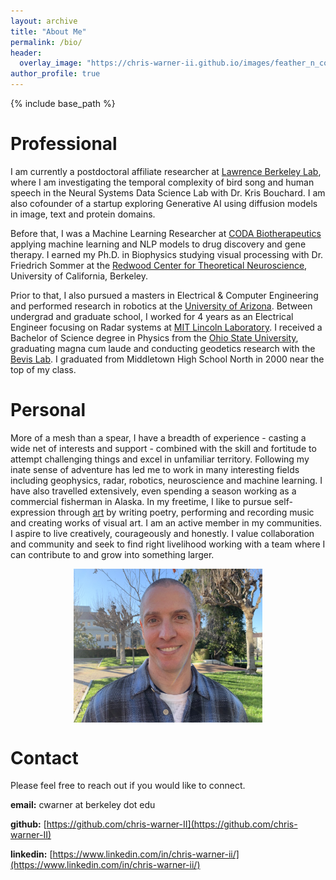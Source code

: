 ```yaml
---
layout: archive
title: "About Me"
permalink: /bio/
header:
  overlay_image: "https://chris-warner-ii.github.io/images/feather_n_compass.JPG"
author_profile: true
---
```


{% include base_path %}

Professional
======

I am currently a postdoctoral affiliate researcher at [Lawrence Berkeley Lab](https://www.lbl.gov), where I am investigating the temporal complexity of bird song and human speech in the Neural Systems Data Science Lab with Dr. Kris Bouchard. I am also cofounder of a startup exploring Generative AI using diffusion models in image, text and protein domains.

Before that, I was a Machine Learning Researcher at [CODA Biotherapeutics](https://www.crunchbase.com/organization/coda-biotherapeutics) applying machine learning and NLP models to drug discovery and gene therapy. I earned my Ph.D. in Biophysics studying visual processing with Dr. Friedrich Sommer at the [Redwood Center for Theoretical Neuroscience](https://redwood.berkeley.edu), University of California, Berkeley. 

Prior to that, I also pursued a masters in Electrical & Computer Engineering and performed research in robotics at the [University of Arizona](https://ece.engineering.arizona.edu). Between undergrad and graduate school, I worked for 4 years as an Electrical Engineer focusing on Radar systems at [MIT Lincoln Laboratory](https://www.ll.mit.edu). I received a Bachelor of Science degree in Physics from the [Ohio State University](https://physics.osu.edu), graduating magna cum laude and conducting geodetics research with the [Bevis Lab](https://earthsciences.osu.edu/people/bevis.6). I graduated from Middletown High School North in 2000 near the top of my class.

Personal
======

More of a mesh than a spear, I have a breadth of experience - casting a wide net of interests and support - combined with the skill and fortitude to attempt challenging things and excel in unfamiliar territory. Following my inate sense of adventure has led me to work in many interesting fields including geophysics, radar, robotics, neuroscience and machine learning. I have also travelled extensively, even spending a season working as a commercial fisherman in Alaska. In my freetime, I like to pursue self-expression through [art](https://chris-warner-ii.github.io/art) by writing poetry, performing and recording music and creating works of visual art. I am an active member in my communities. I aspire to live creatively, courageously and honestly. I value collaboration and community and seek to find right livelihood working with a team where I can contribute to and grow into something larger.

<!-- Photo of me here   -->
<p align="center" width="100%"> 
  <img src='/images/Warner_HS2.jpg' align='center' width='60%'/> 
</p>

Contact
======

Please feel free to reach out if you would like to connect. <br/>

**email:** cwarner at berkeley dot edu <br/>

**github:** [https://github.com/chris-warner-II](https://github.com/chris-warner-II) <br/>

**linkedin:** [https://www.linkedin.com/in/chris-warner-ii/](https://www.linkedin.com/in/chris-warner-ii/) <br/>
